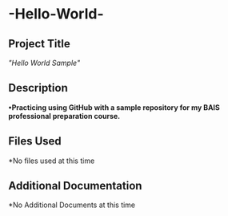 # -Hello-World-
## Project Title
*"Hello World Sample"*
## Description
**•Practicing using GitHub with a sample repository for my BAIS professional preparation course.**
## Files Used
*No files used at this time
## Additional Documentation
*No Additional Documents at this time 
